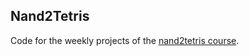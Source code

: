 ## Nand2Tetris

Code for the weekly projects of the [nand2tetris course](https://www.nand2tetris.org/course).
